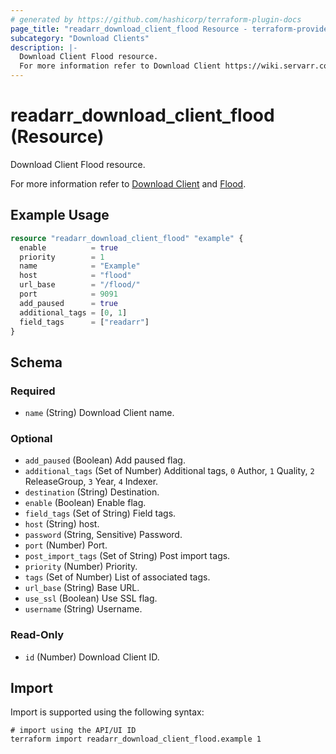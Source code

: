 ```yaml
---
# generated by https://github.com/hashicorp/terraform-plugin-docs
page_title: "readarr_download_client_flood Resource - terraform-provider-readarr"
subcategory: "Download Clients"
description: |-
  Download Client Flood resource.
  For more information refer to Download Client https://wiki.servarr.com/readarr/settings#download-clients and Flood https://wiki.servarr.com/readarr/supported#flood.
---
```


# readarr_download_client_flood (Resource)

<!-- subcategory:Download Clients -->Download Client Flood resource.
For more information refer to [Download Client](https://wiki.servarr.com/readarr/settings#download-clients) and [Flood](https://wiki.servarr.com/readarr/supported#flood).

## Example Usage

```terraform
resource "readarr_download_client_flood" "example" {
  enable          = true
  priority        = 1
  name            = "Example"
  host            = "flood"
  url_base        = "/flood/"
  port            = 9091
  add_paused      = true
  additional_tags = [0, 1]
  field_tags      = ["readarr"]
}
```

<!-- schema generated by tfplugindocs -->
## Schema

### Required

- `name` (String) Download Client name.

### Optional

- `add_paused` (Boolean) Add paused flag.
- `additional_tags` (Set of Number) Additional tags, `0` Author, `1` Quality, `2` ReleaseGroup, `3` Year, `4` Indexer.
- `destination` (String) Destination.
- `enable` (Boolean) Enable flag.
- `field_tags` (Set of String) Field tags.
- `host` (String) host.
- `password` (String, Sensitive) Password.
- `port` (Number) Port.
- `post_import_tags` (Set of String) Post import tags.
- `priority` (Number) Priority.
- `tags` (Set of Number) List of associated tags.
- `url_base` (String) Base URL.
- `use_ssl` (Boolean) Use SSL flag.
- `username` (String) Username.

### Read-Only

- `id` (Number) Download Client ID.

## Import

Import is supported using the following syntax:

```shell
# import using the API/UI ID
terraform import readarr_download_client_flood.example 1
```
